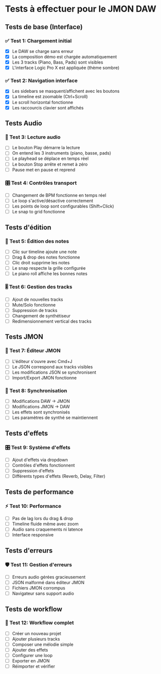 # Tests à effectuer pour le JMON DAW

## Tests de base (Interface)

### ✅ Test 1: Chargement initial
- [x] Le DAW se charge sans erreur
- [x] La composition démo est chargée automatiquement
- [x] Les 3 tracks (Piano, Bass, Pads) sont visibles
- [x] L'interface Logic Pro X est appliquée (thème sombre)

### ✅ Test 2: Navigation interface
- [x] Les sidebars se masquent/affichent avec les boutons
- [x] La timeline est zoomable (Ctrl+Scroll)
- [x] Le scroll horizontal fonctionne
- [x] Les raccourcis clavier sont affichés

## Tests Audio

### 🎵 Test 3: Lecture audio
- [ ] Le bouton Play démarre la lecture
- [ ] On entend les 3 instruments (piano, basse, pads)
- [ ] Le playhead se déplace en temps réel
- [ ] Le bouton Stop arrête et remet à zéro
- [ ] Pause met en pause et reprend

### 🎛️ Test 4: Contrôles transport
- [ ] Changement de BPM fonctionne en temps réel
- [ ] Le loop s'active/désactive correctement
- [ ] Les points de loop sont configurables (Shift+Click)
- [ ] Le snap to grid fonctionne

## Tests d'édition

### 🎹 Test 5: Édition des notes
- [ ] Clic sur timeline ajoute une note
- [ ] Drag & drop des notes fonctionne
- [ ] Clic droit supprime les notes
- [ ] Le snap respecte la grille configurée
- [ ] Le piano roll affiche les bonnes notes

### 🎚️ Test 6: Gestion des tracks
- [ ] Ajout de nouvelles tracks
- [ ] Mute/Solo fonctionne
- [ ] Suppression de tracks
- [ ] Changement de synthétiseur
- [ ] Redimensionnement vertical des tracks

## Tests JMON

### 📝 Test 7: Éditeur JMON
- [ ] L'éditeur s'ouvre avec Cmd+J
- [ ] Le JSON correspond aux tracks visibles
- [ ] Les modifications JSON se synchronisent
- [ ] Import/Export JMON fonctionne

### 🔄 Test 8: Synchronisation
- [ ] Modifications DAW → JMON
- [ ] Modifications JMON → DAW
- [ ] Les effets sont synchronisés
- [ ] Les paramètres de synthé se maintiennent

## Tests d'effets

### 🎛️ Test 9: Système d'effets
- [ ] Ajout d'effets via dropdown
- [ ] Contrôles d'effets fonctionnent
- [ ] Suppression d'effets
- [ ] Différents types d'effets (Reverb, Delay, Filter)

## Tests de performance

### ⚡ Test 10: Performance
- [ ] Pas de lag lors du drag & drop
- [ ] Timeline fluide même avec zoom
- [ ] Audio sans craquements ni latence
- [ ] Interface responsive

## Tests d'erreurs

### 🛡️ Test 11: Gestion d'erreurs
- [ ] Erreurs audio gérées gracieusement
- [ ] JSON malformé dans éditeur JMON
- [ ] Fichiers JMON corrompus
- [ ] Navigateur sans support audio

## Tests de workflow

### 🎼 Test 12: Workflow complet
- [ ] Créer un nouveau projet
- [ ] Ajouter plusieurs tracks
- [ ] Composer une mélodie simple
- [ ] Ajouter des effets
- [ ] Configurer une loop
- [ ] Exporter en JMON
- [ ] Réimporter et vérifier